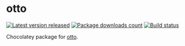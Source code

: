 # otto

[![Latest version released](https://img.shields.io/chocolatey/v/otto.svg)](https://chocolatey.org/packages/otto)
[![Package downloads count](https://img.shields.io/chocolatey/dt/otto.svg)](https://chocolatey.org/packages/otto)
[![Build status](https://ci.appveyor.com/api/projects/status/2t1srrg2bi4a7tif/branch/master?svg=true)](https://ci.appveyor.com/project/StefanScherer/choco-otto/branch/master)

Chocolatey package for [otto](https://ottoproject.io).
